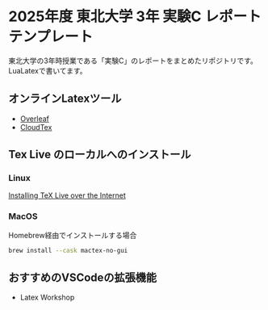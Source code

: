 # 2025年度 東北大学 3年 実験C レポートテンプレート

東北大学の3年時授業である「実験C」のレポートをまとめたリポジトリです。LuaLatexで書いてます。

## オンラインLatexツール

- [Overleaf](https://www.overleaf.com/)
- [CloudTex](https://cloudlatex.io)

## Tex Live のローカルへのインストール

### Linux

[Installing TeX Live over the Internet](https://tug.org/texlive/acquire-netinstall.html)

### MacOS

Homebrew経由でインストールする場合

```bash
brew install --cask mactex-no-gui
```

## おすすめのVSCodeの拡張機能

- Latex Workshop
